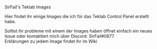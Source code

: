 SirFail's Teklab Images

Hier findet ihr einige Images die ich für das Teklab Control Panel erstellt habe.

Solltet ihr probleme mit einem der Images haben öffnet einfach ein neues Issue oder kontaktiert mich über Discord: SirFail#0677<br>
Erklärungen zu jedem Image findet ihr im Wiki
